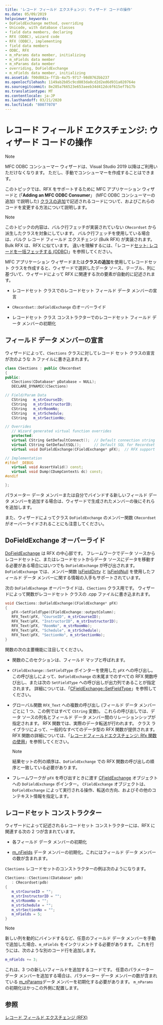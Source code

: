 ```yaml
---
title: 'レコード フィールド エクスチェンジ: ウィザード コードの操作'
ms.date: 05/09/2019
helpviewer_keywords:
- DoFieldExchange method, overriding
- Unicode, with database classes
- field data members, declaring
- RFX (ODBC), wizard code
- RFX (ODBC), implementing
- field data members
- ODBC, RFX
- m_nParams data member, initializing
- m_nFields data member
- m_nParams data member
- overriding, DoFieldExchange
- m_nFields data member, initializing
ms.assetid: f00d882a-ff1b-4a75-9717-98d8762bb237
ms.openlocfilehash: 1149ab2b85c9cd803da0cd2d2ed6d931a020764e
ms.sourcegitcommit: 8e285a766523e653aeeb34d412dc6f615ef7b17b
ms.translationtype: MT
ms.contentlocale: ja-JP
ms.lasthandoff: 03/21/2020
ms.locfileid: "80077078"
---
```

# <a name="record-field-exchange-working-with-the-wizard-code"></a>レコード フィールド エクスチェンジ: ウィザード コードの操作

> [!NOTE]
> MFC ODBC コンシューマー ウィザードは、Visual Studio 2019 以降はご利用いただけなくなります。 ただし、手動でコンシューマーを作成することはできます。

このトピックでは、RFX をサポートするために MFC アプリケーション ウィザードと (「**Adding an MFC ODBC Consumer**」 (MFC ODBC コンシューマーの追加) で説明した) [クラスの追加](../../mfc/reference/adding-an-mfc-odbc-consumer.md)で記述されるコードについて、およびこれらのコードを変更する方法について説明します。

> [!NOTE]
>  このトピックの内容は、バルク行フェッチが実装されていない `CRecordset` から派生したクラスを対象にしています。 バルク行フェッチを使用している場合は、バルク レコード フィールド エクスチェンジ (Bulk RFX) が実装されます。 Bulk RFX は、RFX に似ています。 違いを理解するには、「レコード[セット: レコードを一括フェッチする (ODBC)](../../data/odbc/recordset-fetching-records-in-bulk-odbc.md)」を参照してください。

MFC アプリケーション ウィザードまたは**クラスの追加**を使用してレコードセット クラスを作成すると、ウィザードで選択したデータ ソース、テーブル、列に基づいて、ウィザードによって RFX に関連する次の要素が自動的に記述されます。

- レコードセット クラスでのレコードセット フィールド データ メンバーの宣言

- `CRecordset::DoFieldExchange` のオーバーライド

- レコードセット クラス コンストラクターでのレコードセット フィールド データ メンバーの初期化

##  <a name="field-data-member-declarations"></a><a name="_core_the_field_data_member_declarations"></a> フィールド データ メンバーの宣言

ウィザードによって、`CSections` クラスに対してレコード セット クラスの宣言が次のような .h ファイルに書き込まれます。

```cpp
class CSections : public CRecordset
{
public:
   CSections(CDatabase* pDatabase = NULL);
   DECLARE_DYNAMIC(CSections)

// Field/Param Data
   CString   m_strCourseID;
   CString   m_strInstructorID;
   CString   m_strRoomNo;
   CString   m_strSchedule;
   CString   m_strSectionNo;

// Overrides
   // Wizard generated virtual function overrides
   protected:
   virtual CString GetDefaultConnect();  // Default connection string
   virtual CString GetDefaultSQL();      // Default SQL for Recordset
   virtual void DoFieldExchange(CFieldExchange* pFX);  // RFX support

// Implementation
#ifdef _DEBUG
   virtual void AssertValid() const;
   virtual void Dump(CDumpContext& dc) const;
#endif

};
```

パラメーター データ メンバーまたは自分でバインドする新しいフィールド データ メンバーを追加する場合は、ウィザードで生成されたメンバーの後にそれらを追加します。

また、ウィザードによってクラス `DoFieldExchange` のメンバー関数 `CRecordset` がオーバーライドされることにも注意してください。

##  <a name="dofieldexchange-override"></a><a name="_core_the_dofieldexchange_override"></a> DoFieldExchange オーバーライド

[DoFieldExchange](../../mfc/reference/crecordset-class.md#dofieldexchange) は RFX の中心部です。 フレームワークでデータ ソースからレコードセットに、またはレコードセットからデータ ソースにデータを移動する必要がある場合にはいつでも `DoFieldExchange` が呼び出されます。 `DoFieldExchange` では、メンバー関数 [IsFieldDirty](../../mfc/reference/crecordset-class.md#isfielddirty) と [IsFieldNull](../../mfc/reference/crecordset-class.md#isfieldnull) を使用したフィールド データ メンバーに関する情報の入手もサポートされています。

次の `DoFieldExchange` オーバーライドは、`CSections` クラス用です。 ウィザードによって関数がレコードセット クラスの .cpp ファイルに書き込まれます。

```cpp
void CSections::DoFieldExchange(CFieldExchange* pFX)
{
   pFX->SetFieldType(CFieldExchange::outputColumn);
   RFX_Text(pFX, "CourseID", m_strCourseID);
   RFX_Text(pFX, "InstructorID", m_strInstructorID);
   RFX_Text(pFX, "RoomNo", m_strRoomNo);
   RFX_Text(pFX, "Schedule", m_strSchedule);
   RFX_Text(pFX, "SectionNo", m_strSectionNo);
}
```

関数の次の主要機能に注目してください。

- 関数のこのセクションは、フィールド マップと呼ばれます。

- `CFieldExchange::SetFieldType` ポインターを使用した `pFX` への呼び出し。 この呼び出しによって、`DoFieldExchange` の末尾までのすべての RFX 関数呼び出し、または次の `SetFieldType` への呼び出しが出力列であることが指定されます。 詳細については、「[CFieldExchange::SetFieldType](../../mfc/reference/cfieldexchange-class.md#setfieldtype)」を参照してください。

- グローバル関数 `RFX_Text` への複数の呼び出し (フィールド データ メンバーごとに 1 つ、この例ではすべて `CString` 変数)。 これらの呼び出しでは、データ ソースの列名とフィールド データ メンバー間のリレーションシップが指定されます。 RFX 関数では、実際のデータ転送が行われます。 クラス ライブラリによって、一般的なすべてのデータ型の RFX 関数が提供されます。 RFX 関数の詳細については、「[レコードフィールドエクスチェンジ: Rfx 関数の使用](../../data/odbc/record-field-exchange-using-the-rfx-functions.md)」を参照してください。

    > [!NOTE]
    >  結果セットの列の順序は、`DoFieldExchange` での RFX 関数の呼び出しの順序と一致している必要があります。

- フレームワークが `pFX` を呼び出すときに渡す [CFieldExchange](../../mfc/reference/cfieldexchange-class.md) オブジェクトへの `DoFieldExchange` ポインター。 `CFieldExchange` オブジェクトは、`DoFieldExchange` によって実行される操作、転送の方向、およびその他のコンテキスト情報を指定します。

##  <a name="recordset-constructor"></a><a name="_core_the_recordset_constructor"></a> レコードセット コンストラクター

ウィザードによって記述されるレコードセット コンストラクターには、RFX に関連する次の 2 つが含まれています。

- 各フィールド データ メンバーの初期化

- [m_nFields](../../mfc/reference/crecordset-class.md#m_nfields) データ メンバーの初期化。これにはフィールド データ メンバーの数が含まれます。

`CSections` レコードセットのコンストラクターの例は次のようになります。

```cpp
CSections::CSections(CDatabase* pdb)
   : CRecordset(pdb)
{
   m_strCourseID = "";
   m_strInstructorID = "";
   m_strRoomNo = "";
   m_strSchedule = "";
   m_strSectionNo = "";
   m_nFields = 5;
}
```

> [!NOTE]
>  新しい列を動的にバインドするなど、任意のフィールド データ メンバーを手動で追加した場合、`m_nFields` をインクリメントする必要があります。 これを行うには、次のような別のコード行を追加します。

```cpp
m_nFields += 3;
```

これは、3 つの新しいフィールドを追加するコードです。 任意のパラメーター データ メンバーを追加する場合は、パラメーター データ メンバーの数が含まれている [m_nParams](../../mfc/reference/crecordset-class.md#m_nparams)データ メンバーを初期化する必要があります。 `m_nParams` の初期化はかっこの外側に配置します。

## <a name="see-also"></a>参照

[レコード フィールド エクスチェンジ (RFX)](../../data/odbc/record-field-exchange-rfx.md)